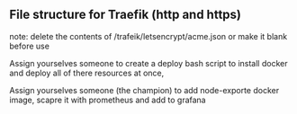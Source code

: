 ## File structure for Traefik (http and https)

note: delete the contents of /trafeik/letsencrypt/acme.json or make it blank before use


Assign yourselves someone to create a deploy bash script to install docker and deploy all of there resources at once,

Assign yourselves someone (the champion) to add node-exporte docker image, scapre it with prometheus and add to grafana
